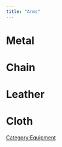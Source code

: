 ```yaml
---
title: "Arms"
---
```


# Metal

# Chain

# Leather

# Cloth

[Category:Equipment](Category:Equipment "wikilink")